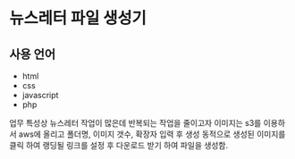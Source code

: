 # 뉴스레터 파일 생성기

## 사용 언어
- html
- css
- javascript
- php

업무 특성상 뉴스레터 작업이 많은데 반복되는 작업을 줄이고자
이미지는 s3를 이용하서 aws에 올리고 
폴더명, 이미지 갯수, 확장자 입력 후 생성
동적으로 생성된 이미지를 클릭 하여 랭딩될 링크를 설정 후 다운로드 받기 하여 파일을 생성함.

